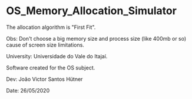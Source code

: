 # OS_Memory_Allocation_Simulator

The allocation algorithm is "First Fit".

Obs: Don't choose a big memory size and process size (like 400mb or so) cause of screen size limitations.

University: Universidade do Vale do Itajaí.

Software created for the OS subject.

Dev: João Victor Santos Hütner

Date: 26/05/2020
